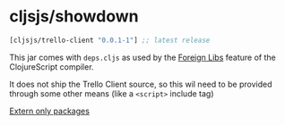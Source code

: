 # cljsjs/showdown

[](dependency)
```clojure
[cljsjs/trello-client "0.0.1-1"] ;; latest release
```
[](/dependency)

This jar comes with `deps.cljs` as used by the [Foreign Libs][flibs] feature
of the ClojureScript compiler.

It does not ship the Trello Client source, so this wil need to be provided through some other means (like a `<script>` include tag)

[Extern only packages](https://github.com/cljsjs/packages/wiki/Extern-only-packages)

[flibs]: https://github.com/clojure/clojurescript/wiki/Packaging-Foreign-Dependencies
